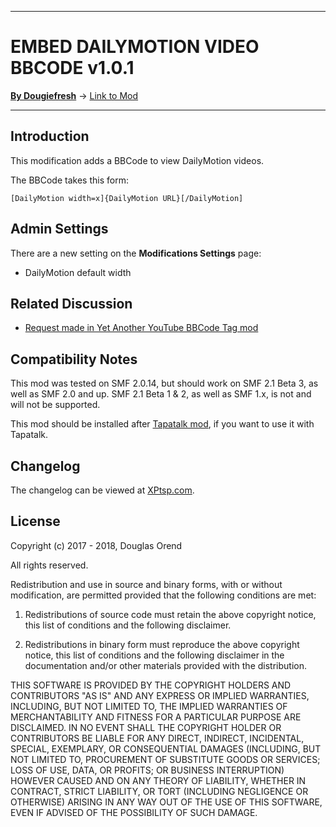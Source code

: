 ----------

# EMBED DAILYMOTION VIDEO BBCODE v1.0.1

[**By Dougiefresh**](http://www.simplemachines.org/community/index.php?action=profile;u=253913) -> [Link to Mod](http://custom.simplemachines.org/mods/index.php?mod=4195)

----------

## Introduction
This modification adds a BBCode to view DailyMotion videos.

The BBCode takes this form:
    
    [DailyMotion width=x]{DailyMotion URL}[/DailyMotion]
    
## Admin Settings
There are a new setting on the **Modifications Settings** page:

- DailyMotion default width

## Related Discussion

- [Request made in Yet Another YouTube BBCode Tag mod](https://www.simplemachines.org/community/index.php?topic=531060.msg3935225#msg3935225)

## Compatibility Notes
This mod was tested on SMF 2.0.14, but should work on SMF 2.1 Beta 3, as well as SMF 2.0 and up.  SMF 2.1 Beta 1 & 2, as well as SMF 1.x, is not and will not be supported.

This mod should be installed after [Tapatalk mod](https://www.tapatalk.com/download_SimpleMachines.php), if you want to use it with Tapatalk.

## Changelog
The changelog can be viewed at [XPtsp.com](http://www.xptsp.com/board/free-modifications/embed-DailyMotion-bbcode/?tab=1).

## License
Copyright (c) 2017 - 2018, Douglas Orend

All rights reserved.

Redistribution and use in source and binary forms, with or without modification, are permitted provided that the following conditions are met:

1. Redistributions of source code must retain the above copyright notice, this list of conditions and the following disclaimer.

2. Redistributions in binary form must reproduce the above copyright notice, this list of conditions and the following disclaimer in the documentation and/or other materials provided with the distribution.

THIS SOFTWARE IS PROVIDED BY THE COPYRIGHT HOLDERS AND CONTRIBUTORS "AS IS" AND ANY EXPRESS OR IMPLIED WARRANTIES, INCLUDING, BUT NOT LIMITED TO, THE IMPLIED WARRANTIES OF MERCHANTABILITY AND FITNESS FOR A PARTICULAR PURPOSE ARE DISCLAIMED. IN NO EVENT SHALL THE COPYRIGHT HOLDER OR CONTRIBUTORS BE LIABLE FOR ANY DIRECT, INDIRECT, INCIDENTAL, SPECIAL, EXEMPLARY, OR CONSEQUENTIAL DAMAGES (INCLUDING, BUT NOT LIMITED TO, PROCUREMENT OF SUBSTITUTE GOODS OR SERVICES; LOSS OF USE, DATA, OR PROFITS; OR BUSINESS INTERRUPTION) HOWEVER CAUSED AND ON ANY THEORY OF LIABILITY, WHETHER IN CONTRACT, STRICT LIABILITY, OR TORT (INCLUDING NEGLIGENCE OR OTHERWISE) ARISING IN ANY WAY OUT OF THE USE OF THIS SOFTWARE, EVEN IF ADVISED OF THE POSSIBILITY OF SUCH DAMAGE.
